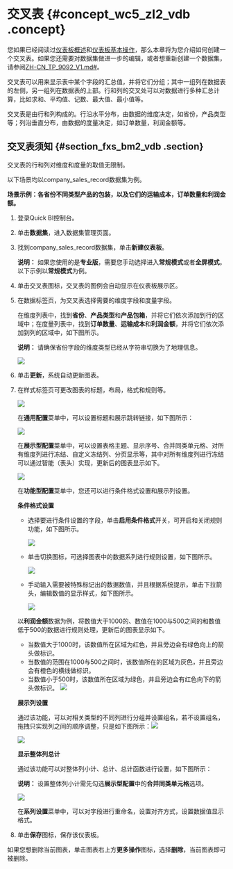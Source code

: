 # 交叉表 {#concept_wc5_zl2_vdb .concept}

您如果已经阅读过[仪表板概述](cn.zh-CN/用户指南/仪表板制作/仪表板概述.md#)和[仪表板基本操作](cn.zh-CN/用户指南/仪表板制作/仪表板基本操作/仪表板基本操作概述.md#)，那么本章将为您介绍如何创建一个交叉表。如果您还需要对数据集做进一步的编辑，或者想重新创建一个数据集，请参阅[ZH-CN\_TP\_9092\_V1.md\#](cn.zh-CN/用户指南/数据建模/管理数据集/创建数据集.md#)。

交叉表可以用来显示表中某个字段的汇总值，并将它们分组；其中一组列在数据表的左侧，另一组列在数据表的上部。行和列的交叉处可以对数据进行多种汇总计算，比如求和、平均值、记数、最大值、最小值等。

交叉表是由行和列构成的。行沿水平分布，由数据的维度决定，如省份，产品类型等；列沿垂直分布，由数据的度量决定，如订单数量，利润金额等。

## 交叉表须知 {#section_fxs_bm2_vdb .section}

交叉表的行和列对维度和度量的取值无限制。

以下场景均以company\_sales\_record数据集为例。

**场景示例：各省份不同类型产品的包装，以及它们的运输成本，订单数量和利润金额。**

1.  登录Quick BI控制台。
2.  单击**数据集**，进入数据集管理页面。
3.  找到company\_sales\_record数据集，单击**新建仪表板**。

    **说明：** 如果您使用的是**专业版**，需要您手动选择进入**常规模式**或者**全屏模式**。以下示例以**常规模式**为例。

4.  单击交叉表图标，交叉表的图例会自动显示在仪表板展示区。
5.  在数据标签页，为交叉表选择需要的维度字段和度量字段。

    在维度列表中，找到**省份**、**产品类型**和**产品包箱**，并将它们依次添加到行的区域中；在度量列表中，找到**订单数量**、**运输成本**和**利润金额**，并将它们依次添加到列的区域中，如下图所示。

    **说明：** 请确保省份字段的维度类型已经从字符串切换为了地理信息。

    ![](http://static-aliyun-doc.oss-cn-hangzhou.aliyuncs.com/assets/img/9131/15484083291722_zh-CN.png)

6.  单击**更新**，系统自动更新图表。
7.  在样式标签页可更改图表的标题，布局，格式和规则等。

    ![](http://static-aliyun-doc.oss-cn-hangzhou.aliyuncs.com/assets/img/9131/15484083291724_zh-CN.png)

    在**通用配置**菜单中，可以设置标题和展示跳转链接，如下图所示：

    ![](http://static-aliyun-doc.oss-cn-hangzhou.aliyuncs.com/assets/img/9131/154840832931904_zh-CN.png)

    在**展示型配置**菜单中，可以设置表格主题、显示序号、合并同类单元格、对所有维度列进行冻结、自定义冻结列、分页显示等，其中对所有维度列进行冻结可以通过智能（表头）实现，更新后的图表显示如下。

    ![](http://static-aliyun-doc.oss-cn-hangzhou.aliyuncs.com/assets/img/9131/15484083291726_zh-CN.png)

    在**功能型配置**菜单中，您还可以进行条件格式设置和展示列设置。

    **条件格式设置**

    -   选择要进行条件设置的字段，单击**启用条件格式**开关，可开启和关闭规则功能，如下图所示。

        ![](http://static-aliyun-doc.oss-cn-hangzhou.aliyuncs.com/assets/img/9131/15484083291727_zh-CN.png)

    -   单击切换图标，可选择图表中的数据系列进行规则设置，如下图所示。

        ![](http://static-aliyun-doc.oss-cn-hangzhou.aliyuncs.com/assets/img/9131/15484083291728_zh-CN.png)

    -   手动输入需要被特殊标记出的数据数值，并且根据系统提示，单击下拉箭头，编辑数值的显示样式，如下图所示。

        ![](http://static-aliyun-doc.oss-cn-hangzhou.aliyuncs.com/assets/img/9131/15484083291729_zh-CN.png)

    以**利润金额**数据为例，将数值大于1000的、数值在1000与500之间的和数值低于500的数据进行规则处理，更新后的图表显示如下。

    -   当数值大于1000时，该数值所在区域为红色，并且旁边会有绿色向上的箭头做标识。
    -   当数值的范围在1000与500之间时，该数值所在的区域为灰色，并且旁边会有橙色的横线做标识。
    -   当数值小于500时，该数值所在区域为绿色，并且旁边会有红色向下的箭头做标识。
    ![](http://static-aliyun-doc.oss-cn-hangzhou.aliyuncs.com/assets/img/9131/15484083301730_zh-CN.png)

    **展示列设置**

    通过该功能，可以对相关类型的不同列进行分组并设置组名，若不设置组名，拖拽只实现列之间的顺序调整，只是如下图所示：![](http://static-aliyun-doc.oss-cn-hangzhou.aliyuncs.com/assets/img/9131/154840833032216_zh-CN.png)

    ![](http://static-aliyun-doc.oss-cn-hangzhou.aliyuncs.com/assets/img/9131/154840833032221_zh-CN.png)

    **显示整体列总计**

    通过该功能可以对整体列小计、总计、总计函数进行设置，如下图所示：

    **说明：** 设置整体列小计需先勾选**展示型配置**中的**合并同类单元格**选项。

    ![](http://static-aliyun-doc.oss-cn-hangzhou.aliyuncs.com/assets/img/9131/154840833033230_zh-CN.png)

    在**系列设置**菜单中，可以对字段进行重命名，设置对齐方式，设置数据值显示格式。

8.  单击**保存**图标，保存该仪表板。

如果您想删除当前图表，单击图表右上方**更多操作**图标，选择**删除**，当前图表即可被删除。

